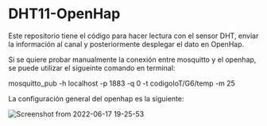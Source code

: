 # DHT11-OpenHap
Este repositorio tiene el código para hacer lectura con el sensor DHT, enviar la información al canal y posteriormente desplegar el dato en OpenHap.

Si se quiere probar manualmente la conexión entre mosquitto y el openhap, se puede utilizar el sigueinte comando en terminal: 

mosquitto_pub -h localhost -p 1883 -q 0 -t codigoIoT/G6/temp -m 25

La configuración general del openhap es la siguiente:

![Screenshot from 2022-06-17 19-25-53](https://user-images.githubusercontent.com/96089257/174419055-9f1a0403-5e21-441f-83f3-c7e6e6034c1b.png)
